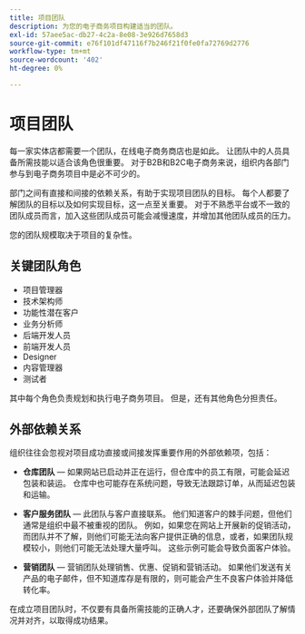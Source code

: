 ```yaml
---
title: 项目团队
description: 为您的电子商务项目构建适当的团队。
exl-id: 57aee5ac-db27-4c2a-8e08-3e926d7658d3
source-git-commit: e76f101df47116f7b246f21f0fe0fa72769d2776
workflow-type: tm+mt
source-wordcount: '402'
ht-degree: 0%

---
```


# 项目团队

每一家实体店都需要一个团队，在线电子商务商店也是如此。 让团队中的人员具备所需技能以适合该角色很重要。 对于B2B和B2C电子商务来说，组织内各部门参与到电子商务项目中是必不可少的。

部门之间有直接和间接的依赖关系，有助于实现项目团队的目标。 每个人都要了解团队的目标以及如何实现目标，这一点至关重要。 对于不熟悉平台或不一致的团队成员而言，加入这些团队成员可能会减慢速度，并增加其他团队成员的压力。

您的团队规模取决于项目的复杂性。

## 关键团队角色

- 项目管理器
- 技术架构师
- 功能性潜在客户
- 业务分析师
- 后端开发人员
- 前端开发人员
- Designer
- 内容管理器
- 测试者

其中每个角色负责规划和执行电子商务项目。 但是，还有其他角色分担责任。

## 外部依赖关系

组织往往会忽视对项目成功直接或间接发挥重要作用的外部依赖项，包括：

- **仓库团队** — 如果网站已启动并正在运行，但仓库中的员工有限，可能会延迟包装和装运。 仓库中也可能存在系统问题，导致无法跟踪订单，从而延迟包装和运输。

- **客户服务团队** — 此团队与客户直接联系。 他们知道客户的棘手问题，但他们通常是组织中最不被重视的团队。 例如，如果您在网站上开展新的促销活动，而团队并不了解，则他们可能无法向客户提供正确的信息，或者，如果团队规模较小，则他们可能无法处理大量呼叫。 这些示例可能会导致负面客户体验。

- **营销团队** — 营销团队处理销售、优惠、促销和营销活动。 如果他们发送有关产品的电子邮件，但不知道库存是有限的，则可能会产生不良客户体验并降低转化率。

在成立项目团队时，不仅要有具备所需技能的正确人才，还要确保外部团队了解情况并对齐，以取得成功结果。
